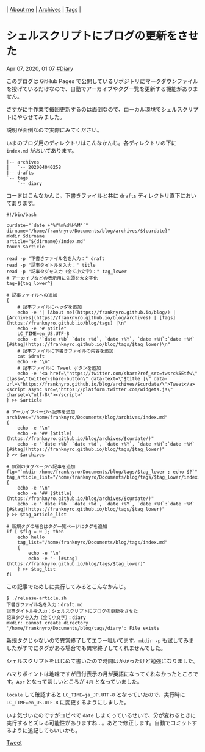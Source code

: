| [About me](https://franknyro.github.io/blog/) | [Archives](https://franknyro.github.io/blog/archives) | [Tags](https://franknyro.github.io/blog/tags) |

# シェルスクリプトにブログの更新をさせた
Apr 07, 2020, 01:07 [#Diary](https://franknyro.github.io/blog/tags/diary)

このブログは GitHub Pages で公開しているリポジトリにマークダウンファイルを投げているだけなので、自動でアーカイブやタグ一覧を更新する機能がありません。

さすがに手作業で毎回更新するのは面倒なので、ローカル環境でシェルスクリプトにやらせてみました。

説明が面倒なので実際にみてください。

いまのブログ用のディレクトリはこんなかんじ。各ディレクトリの下に `index.md` がおいてあります。

```
|-- archives
|   `-- 202004040258
|-- drafts
`-- tags
    `-- diary
```

コードはこんなかんじ。下書きファイルと共に `drafts` ディレクトリ直下においてあります。

```shell
#!/bin/bash

curdate="`date +'%Y%m%d%H%M'`"
dirname="/home/franknyro/Documents/blog/archives/${curdate}"
mkdir $dirname
article="${dirname}/index.md"
touch $article

read -p "下書きファイル名を入力：" draft
read -p "記事タイトルを入力：" title
read -p "記事タグを入力（全て小文字）：" tag_lower
# アーカイブなどの表示用に先頭を大文字化
tag=${tag_lower^}

# 記事ファイルへの追加
{
    # 記事ファイルにヘッダを追加
    echo -e "| [About me](https://franknyro.github.io/blog/) | [Archives](https://franknyro.github.io/blog/archives) | [Tags](https://franknyro.github.io/blog/tags) |\n"
    echo -e "# $title"
    LC_TIME=en_US.UTF-8
    echo -e "`date +%b` `date +%d`, `date +%Y`, `date +%H`:`date +%M` [#$tag](https://franknyro.github.io/blog/tags/$tag_lower)\n"
    # 記事ファイルに下書きファイルの内容を追加
    cat $draft
    echo -e "\n"
    # 記事ファイルに Tweet ボタンを追加
    echo -e "<a href=\"https://twitter.com/share?ref_src=twsrc%5Etfw\" class=\"twitter-share-button\" data-text=\"$title |\" data-url=\"https://franknyro.github.io/blog/archives/$curdate/\">Tweet</a><script async src=\"https://platform.twitter.com/widgets.js\" charset=\"utf-8\"></script>"
} >> $article

# アーカイブページへ記事を追加
archives="/home/franknyro/Documents/blog/archives/index.md"
{
    echo -e "\n"
    echo -e "## [$title](https://franknyro.github.io/blog/archives/$curdate/)"
    echo -e "`date +%b` `date +%d`, `date +%Y`, `date +%H`:`date +%M` [#$tag](https://franknyro.github.io/blog/tags/$tag_lower)"
} >> $archives

# 個別のタグページへ記事を追加
flg="`mkdir /home/franknyro/Documents/blog/tags/$tag_lower ; echo $?`"
tag_article_list="/home/franknyro/Documents/blog/tags/$tag_lower/index.md"
{
    echo -e "\n"
    echo -e "## [$title](https://franknyro.github.io/blog/archives/$curdate/)"
    echo -e "`date +%b` `date +%d`, `date +%Y`, `date +%H`:`date +%M` [#$tag](https://franknyro.github.io/blog/tags/$tag_lower)"
} >> $tag_article_list

# 新規タグの場合はタグ一覧ページにタグを追加
if [ $flg = 0 ]; then
    echo hello
    tag_list="/home/franknyro/Documents/blog/tags/index.md"
    {
        echo -e "\n"
        echo -e "- [#$tag](https://franknyro.github.io/blog/tags/$tag_lower)"
    } >> $tag_list
fi
```

この記事でためしに実行してみるとこんなかんじ。

```
$ ./release-article.sh 
下書きファイル名を入力：draft.md
記事タイトルを入力：シェルスクリプトにブログの更新をさせた
記事タグを入力（全て小文字）：diary
mkdir: cannot create directory '/home/franknyro/Documents/blog/tags/diary': File exists
```

新規タグじゃないので異常終了してエラー吐いてます。`mkdir -p` も試してみましたがすでにタグがある場合でも異常終了してくれませんでした。

シェルスクリプトをはじめて書いたので時間はかかったけど勉強になりました。

ハマりポイントは地味ですが日付表示の月が英語になってくれなかったところです。`Apr` となってほしいところが `4月` となっていました。

`locale` して確認すると `LC_TIME=ja_JP.UTF-8` となっていたので、実行時に `LC_TIME=en_US.UTF-8` に変更するようにしました。

いま気づいたのですがコピペで `date` しまくっているせいで、分が変わるときに実行するとズレる可能性がありますね…。あとで修正します。自動でコミットするように追記してもいいかも。

<a href="https://twitter.com/share?ref_src=twsrc%5Etfw" class="twitter-share-button" data-text="シェルスクリプトにブログの更新をさせた |" data-url="https://franknyro.github.io/blog/archives/202004070105/">Tweet</a><script async src="https://platform.twitter.com/widgets.js" charset="utf-8"></script>

